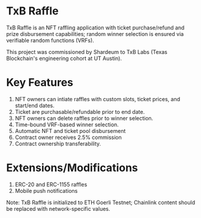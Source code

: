 # TxB Raffle

TxB Raffle is an NFT raffling application with ticket purchase/refund and prize disbursement capabilities; random winner selection is ensured via verifiable random functions (VRFs). 

This project was commissioned by Shardeum to TxB Labs (Texas Blockchain's engineering cohort at UT Austin).

# Key Features

1. NFT owners can intiate raffles with custom slots, ticket prices, and start/end dates.
2. Ticket are purchasable/refundable prior to end date.
3. NFT owners can delete raffles prior to winner selection.
4. Time-bound VRF-based winner selection.
5. Automatic NFT and ticket pool disbursement
6. Contract owner receives 2.5% commission
7. Contract ownership transferability.

# Extensions/Modifications
1. ERC-20 and ERC-1155 raffles
2. Mobile push notifications 

Note: TxB Raffle is initialized to ETH Goerli Testnet; Chainlink content should be replaced with network-specific values.


